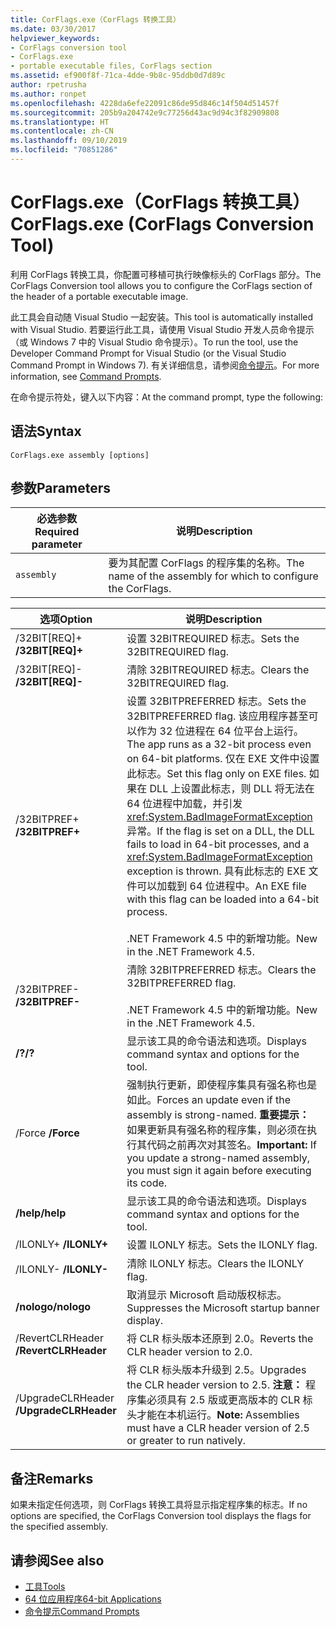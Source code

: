 ```yaml
---
title: CorFlags.exe（CorFlags 转换工具）
ms.date: 03/30/2017
helpviewer_keywords:
- CorFlags conversion tool
- CorFlags.exe
- portable executable files, CorFlags section
ms.assetid: ef900f8f-71ca-4dde-9b8c-95ddb0d7d89c
author: rpetrusha
ms.author: ronpet
ms.openlocfilehash: 4228da6efe22091c86de95d846c14f504d51457f
ms.sourcegitcommit: 205b9a204742e9c77256d43ac9d94c3f82909808
ms.translationtype: HT
ms.contentlocale: zh-CN
ms.lasthandoff: 09/10/2019
ms.locfileid: "70851286"
---
```

# <a name="corflagsexe-corflags-conversion-tool"></a><span data-ttu-id="a668f-102">CorFlags.exe（CorFlags 转换工具）</span><span class="sxs-lookup"><span data-stu-id="a668f-102">CorFlags.exe (CorFlags Conversion Tool)</span></span>
<span data-ttu-id="a668f-103">利用 CorFlags 转换工具，你配置可移植可执行映像标头的 CorFlags 部分。</span><span class="sxs-lookup"><span data-stu-id="a668f-103">The CorFlags Conversion tool allows you to configure the CorFlags section of the header of a portable executable image.</span></span>  
  
 <span data-ttu-id="a668f-104">此工具会自动随 Visual Studio 一起安装。</span><span class="sxs-lookup"><span data-stu-id="a668f-104">This tool is automatically installed with Visual Studio.</span></span> <span data-ttu-id="a668f-105">若要运行此工具，请使用 Visual Studio 开发人员命令提示（或 Windows 7 中的 Visual Studio 命令提示）。</span><span class="sxs-lookup"><span data-stu-id="a668f-105">To run the tool, use the Developer Command Prompt for Visual Studio (or the Visual Studio Command Prompt in Windows 7).</span></span> <span data-ttu-id="a668f-106">有关详细信息，请参阅[命令提示](../../../docs/framework/tools/developer-command-prompt-for-vs.md)。</span><span class="sxs-lookup"><span data-stu-id="a668f-106">For more information, see [Command Prompts](../../../docs/framework/tools/developer-command-prompt-for-vs.md).</span></span>  
  
 <span data-ttu-id="a668f-107">在命令提示符处，键入以下内容：</span><span class="sxs-lookup"><span data-stu-id="a668f-107">At the command prompt, type the following:</span></span>  
  
## <a name="syntax"></a><span data-ttu-id="a668f-108">语法</span><span class="sxs-lookup"><span data-stu-id="a668f-108">Syntax</span></span>  
  
```console  
CorFlags.exe assembly [options]  
```  
  
## <a name="parameters"></a><span data-ttu-id="a668f-109">参数</span><span class="sxs-lookup"><span data-stu-id="a668f-109">Parameters</span></span>  
  
|<span data-ttu-id="a668f-110">必选参数</span><span class="sxs-lookup"><span data-stu-id="a668f-110">Required parameter</span></span>|<span data-ttu-id="a668f-111">说明</span><span class="sxs-lookup"><span data-stu-id="a668f-111">Description</span></span>|  
|------------------------|-----------------|  
|`assembly`|<span data-ttu-id="a668f-112">要为其配置 CorFlags 的程序集的名称。</span><span class="sxs-lookup"><span data-stu-id="a668f-112">The name of the assembly for which to configure the CorFlags.</span></span>|  
  
|<span data-ttu-id="a668f-113">选项</span><span class="sxs-lookup"><span data-stu-id="a668f-113">Option</span></span>|<span data-ttu-id="a668f-114">说明</span><span class="sxs-lookup"><span data-stu-id="a668f-114">Description</span></span>|  
|------------|-----------------|  
|<span data-ttu-id="a668f-115">/32BIT[REQ]+ </span><span class="sxs-lookup"><span data-stu-id="a668f-115">**/32BIT[REQ]+**</span></span>|<span data-ttu-id="a668f-116">设置 32BITREQUIRED 标志。</span><span class="sxs-lookup"><span data-stu-id="a668f-116">Sets the 32BITREQUIRED flag.</span></span>|  
|<span data-ttu-id="a668f-117">/32BIT[REQ]- </span><span class="sxs-lookup"><span data-stu-id="a668f-117">**/32BIT[REQ]-**</span></span>|<span data-ttu-id="a668f-118">清除 32BITREQUIRED 标志。</span><span class="sxs-lookup"><span data-stu-id="a668f-118">Clears the 32BITREQUIRED flag.</span></span>|  
|<span data-ttu-id="a668f-119">/32BITPREF+ </span><span class="sxs-lookup"><span data-stu-id="a668f-119">**/32BITPREF+**</span></span>|<span data-ttu-id="a668f-120">设置 32BITPREFERRED 标志。</span><span class="sxs-lookup"><span data-stu-id="a668f-120">Sets the 32BITPREFERRED flag.</span></span> <span data-ttu-id="a668f-121">该应用程序甚至可以作为 32 位进程在 64 位平台上运行。</span><span class="sxs-lookup"><span data-stu-id="a668f-121">The app runs as a 32-bit process even on 64-bit platforms.</span></span> <span data-ttu-id="a668f-122">仅在 EXE 文件中设置此标志。</span><span class="sxs-lookup"><span data-stu-id="a668f-122">Set this flag only on EXE files.</span></span> <span data-ttu-id="a668f-123">如果在 DLL 上设置此标志，则 DLL 将无法在 64 位进程中加载，并引发 <xref:System.BadImageFormatException> 异常。</span><span class="sxs-lookup"><span data-stu-id="a668f-123">If the flag is set on a DLL, the DLL fails to load in 64-bit processes, and a <xref:System.BadImageFormatException> exception is thrown.</span></span> <span data-ttu-id="a668f-124">具有此标志的 EXE 文件可以加载到 64 位进程中。</span><span class="sxs-lookup"><span data-stu-id="a668f-124">An EXE file with this flag can be loaded into a 64-bit process.</span></span><br /><br /> <span data-ttu-id="a668f-125">.NET Framework 4.5 中的新增功能。</span><span class="sxs-lookup"><span data-stu-id="a668f-125">New in the .NET Framework 4.5.</span></span>|  
|<span data-ttu-id="a668f-126">/32BITPREF- </span><span class="sxs-lookup"><span data-stu-id="a668f-126">**/32BITPREF-**</span></span>|<span data-ttu-id="a668f-127">清除 32BITPREFERRED 标志。</span><span class="sxs-lookup"><span data-stu-id="a668f-127">Clears the 32BITPREFERRED flag.</span></span><br /><br /> <span data-ttu-id="a668f-128">.NET Framework 4.5 中的新增功能。</span><span class="sxs-lookup"><span data-stu-id="a668f-128">New in the .NET Framework 4.5.</span></span>|  
|<span data-ttu-id="a668f-129">**/?**</span><span class="sxs-lookup"><span data-stu-id="a668f-129">**/?**</span></span>|<span data-ttu-id="a668f-130">显示该工具的命令语法和选项。</span><span class="sxs-lookup"><span data-stu-id="a668f-130">Displays command syntax and options for the tool.</span></span>|  
|<span data-ttu-id="a668f-131">/Force </span><span class="sxs-lookup"><span data-stu-id="a668f-131">**/Force**</span></span>|<span data-ttu-id="a668f-132">强制执行更新，即使程序集具有强名称也是如此。</span><span class="sxs-lookup"><span data-stu-id="a668f-132">Forces an update even if the assembly is strong-named.</span></span> <span data-ttu-id="a668f-133">**重要提示：** 如果更新具有强名称的程序集，则必须在执行其代码之前再次对其签名。</span><span class="sxs-lookup"><span data-stu-id="a668f-133">**Important:**  If you update a strong-named assembly, you must sign it again before executing its code.</span></span>|  
|<span data-ttu-id="a668f-134">**/help**</span><span class="sxs-lookup"><span data-stu-id="a668f-134">**/help**</span></span>|<span data-ttu-id="a668f-135">显示该工具的命令语法和选项。</span><span class="sxs-lookup"><span data-stu-id="a668f-135">Displays command syntax and options for the tool.</span></span>|  
|<span data-ttu-id="a668f-136">/ILONLY+ </span><span class="sxs-lookup"><span data-stu-id="a668f-136">**/ILONLY+**</span></span>|<span data-ttu-id="a668f-137">设置 ILONLY 标志。</span><span class="sxs-lookup"><span data-stu-id="a668f-137">Sets the ILONLY flag.</span></span>|  
|<span data-ttu-id="a668f-138">/ILONLY- </span><span class="sxs-lookup"><span data-stu-id="a668f-138">**/ILONLY-**</span></span>|<span data-ttu-id="a668f-139">清除 ILONLY 标志。</span><span class="sxs-lookup"><span data-stu-id="a668f-139">Clears the ILONLY flag.</span></span>|  
|<span data-ttu-id="a668f-140">**/nologo**</span><span class="sxs-lookup"><span data-stu-id="a668f-140">**/nologo**</span></span>|<span data-ttu-id="a668f-141">取消显示 Microsoft 启动版权标志。</span><span class="sxs-lookup"><span data-stu-id="a668f-141">Suppresses the Microsoft startup banner display.</span></span>|  
|<span data-ttu-id="a668f-142">/RevertCLRHeader </span><span class="sxs-lookup"><span data-stu-id="a668f-142">**/RevertCLRHeader**</span></span>|<span data-ttu-id="a668f-143">将 CLR 标头版本还原到 2.0。</span><span class="sxs-lookup"><span data-stu-id="a668f-143">Reverts the CLR header version to 2.0.</span></span>|  
|<span data-ttu-id="a668f-144">/UpgradeCLRHeader </span><span class="sxs-lookup"><span data-stu-id="a668f-144">**/UpgradeCLRHeader**</span></span>|<span data-ttu-id="a668f-145">将 CLR 标头版本升级到 2.5。</span><span class="sxs-lookup"><span data-stu-id="a668f-145">Upgrades the CLR header version to 2.5.</span></span> <span data-ttu-id="a668f-146">**注意：** 程序集必须具有 2.5 版或更高版本的 CLR 标头才能在本机运行。</span><span class="sxs-lookup"><span data-stu-id="a668f-146">**Note:**  Assemblies must have a CLR header version of 2.5 or greater to run natively.</span></span>|  
  
## <a name="remarks"></a><span data-ttu-id="a668f-147">备注</span><span class="sxs-lookup"><span data-stu-id="a668f-147">Remarks</span></span>  
 <span data-ttu-id="a668f-148">如果未指定任何选项，则 CorFlags 转换工具将显示指定程序集的标志。</span><span class="sxs-lookup"><span data-stu-id="a668f-148">If no options are specified, the CorFlags Conversion tool displays the flags for the specified assembly.</span></span>  
  
## <a name="see-also"></a><span data-ttu-id="a668f-149">请参阅</span><span class="sxs-lookup"><span data-stu-id="a668f-149">See also</span></span>

- [<span data-ttu-id="a668f-150">工具</span><span class="sxs-lookup"><span data-stu-id="a668f-150">Tools</span></span>](../../../docs/framework/tools/index.md)
- [<span data-ttu-id="a668f-151">64 位应用程序</span><span class="sxs-lookup"><span data-stu-id="a668f-151">64-bit Applications</span></span>](../../../docs/framework/64-bit-apps.md)
- [<span data-ttu-id="a668f-152">命令提示</span><span class="sxs-lookup"><span data-stu-id="a668f-152">Command Prompts</span></span>](../../../docs/framework/tools/developer-command-prompt-for-vs.md)
